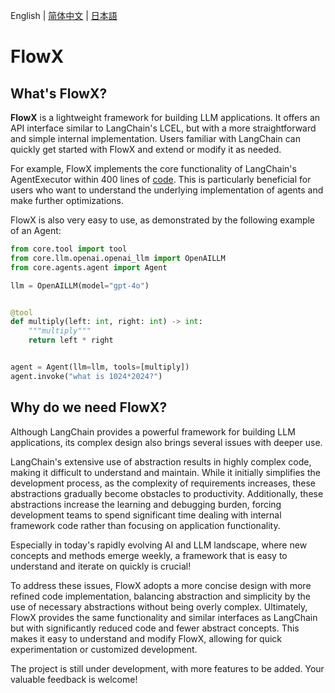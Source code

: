 English | [简体中文](README_zh-CN.md) | [日本語](README_ja-JP.md)


# FlowX



## What's FlowX?

**FlowX** is a lightweight framework for building LLM applications. It offers an API interface similar to LangChain's
LCEL, but with a more straightforward and simple internal implementation. Users familiar with LangChain can quickly get
started with FlowX and extend or modify it as needed.

For example, FlowX implements the core functionality of LangChain's AgentExecutor
within 400 lines of [code](https://github.com/zhiguoxu/FlowX/blob/main/core/agents/agent.py). This is
particularly beneficial for users who want to understand the underlying implementation of agents and make further
optimizations.

FlowX is also very easy to use, as demonstrated by the following example of an Agent:

```python
from core.tool import tool
from core.llm.openai.openai_llm import OpenAILLM
from core.agents.agent import Agent

llm = OpenAILLM(model="gpt-4o")


@tool
def multiply(left: int, right: int) -> int:
    """multiply"""
    return left * right


agent = Agent(llm=llm, tools=[multiply])
agent.invoke("what is 1024*2024?")
```

## Why do we need FlowX?


Although LangChain provides a powerful framework for building LLM applications, its complex design also brings several
issues with deeper use.

LangChain's extensive use of abstraction results in highly complex code, making it difficult to understand and maintain.
While it initially simplifies the development process, as the complexity of requirements increases, these abstractions
gradually become obstacles to productivity. Additionally, these abstractions increase the learning and debugging burden,
forcing development teams to spend significant time dealing with internal framework code rather than focusing on
application functionality.

Especially in today's rapidly evolving AI and LLM landscape, where new concepts and methods emerge weekly, a framework
that is easy to understand and iterate on quickly is crucial!

To address these issues, FlowX adopts a more concise design with more refined code implementation, balancing
abstraction and simplicity by the use of necessary abstractions without being overly complex. Ultimately, FlowX
provides the same functionality and similar interfaces as LangChain but with significantly reduced code and fewer
abstract concepts. This makes it easy to understand and modify FlowX, allowing for quick experimentation or customized
development.

The project is still under development, with more features to be added. Your valuable feedback is welcome!
